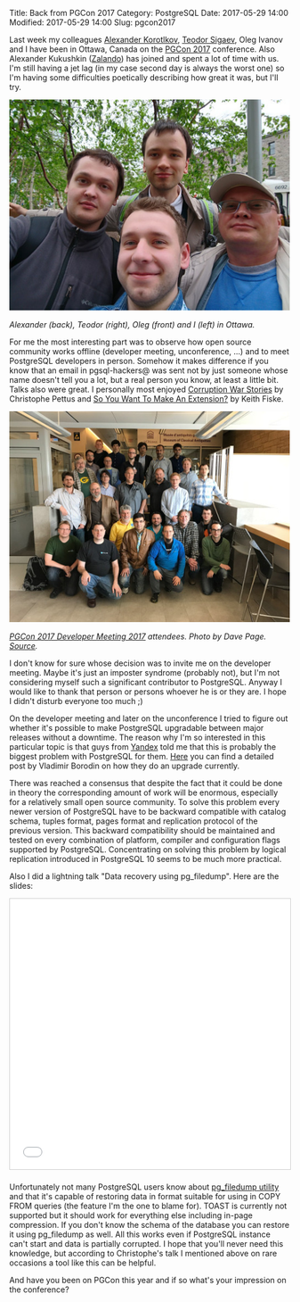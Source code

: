 Title: Back from PGCon 2017
Category: PostgreSQL
Date: 2017-05-29 14:00
Modified: 2017-05-29 14:00
Slug: pgcon2017

Last week my colleagues [Alexander Korotlkov][ak], [Teodor Sigaev][ts], Oleg
Ivanov and I have been in Ottawa, Canada on the [PGCon 2017][pgcon] conference.
Also Alexander Kukushkin ([Zalando][zl]) has joined and spent a lot of time
with us. I'm still having a jet lag (in my case second day is always the worst
one) so I'm having some difficulties poetically describing how great it was,
but I'll try.

![Canada 2017](/static/2017/canada2017.jpg)

_Alexander (back), Teodor (right), Oleg (front) and I (left) in Ottawa._

For me the most interesting part was to observe how open source community works
offline (developer meeting, unconference, ...) and to meet PostgreSQL
developers in person. Somehow it makes difference if you know that an email in
pgsql-hackers@ was sent not by just someone whose name doesn't tell you a lot,
but a real person you know, at least a little bit. Talks also were great.  I
personally most enjoyed [Corruption War Stories][cws] by Christophe Pettus and
[So You Want To Make An Extension?][ext] by Keith Fiske.

![PostgreSQL Dev Meeting 2017](/static/2017/devmeeting2017.jpg)

_[PGCon 2017 Developer Meeting 2017][dm] attendees. Photo by Dave Page.
[Source][src]._

I don't know for sure whose decision was to invite me on the developer meeting.
Maybe it's just an imposter syndrome (probably not), but I'm not considering
myself such a significant contributor to PostgreSQL. Anyway I would like to
thank that person or persons whoever he is or they are. I hope I didn't disturb
everyone too much ;)

On the developer meeting and later on the unconference I tried to figure out
whether it's possible to make PostgreSQL upgradable between major releases
without a downtime. The reason why I'm so interested in this particular topic is
that guys from [Yandex][ya] told me that this is probably the biggest problem
with PostgreSQL for them. [Here][upg] you can find a detailed post by Vladimir
Borodin on how they do an upgrade currently.

There was reached a consensus that despite the fact that it could be done in
theory the corresponding amount of work will be enormous, especially for a
relatively small open source community. To solve this problem every newer
version of PostgreSQL have to be backward compatible with catalog schema, tuples
format, pages format and replication protocol of the previous version. This
backward compatibility should be maintained and tested on every combination of
platform, compiler and configuration flags supported by PostgreSQL.
Concentrating on solving this problem by logical replication introduced in
PostgreSQL 10 seems to be much more practical.

Also I did a lightning talk "Data recovery using pg\_filedump". Here are the
slides:

<iframe src="//www.slideshare.net/slideshow/embed_code/key/mJ9av8zXwUlWwD" width="595" height="485" frameborder="0" marginwidth="0" marginheight="0" scrolling="no" style="border:1px solid #CCC; border-width:1px; margin-bottom:5px; max-width: 100%;" allowfullscreen> </iframe>

Unfortunately not many PostgreSQL users know about [pg\_filedump utility][fd]
and that it's capable of restoring data in format suitable for using in COPY FROM
queries (the feature I'm the one to blame for). TOAST is currently not supported
but it should work for everything else including in-page compression. If you
don't know the schema of the database you can restore it using pg\_filedump as
well. All this works even if PostgreSQL instance can't start and data is
partially corrupted. I hope that you'll never need this knowledge, but according
to Christophe's talk I mentioned above on rare occasions a tool like this can be
helpful.

And have you been on PGCon this year and if so what's your impression on the
conference?

[ak]: http://akorotkov.github.io/
[ts]: http://sigaev.ru/
[zl]: http://www.zalando.com/
[dm]: https://wiki.postgresql.org/wiki/PgCon_2017_Developer_Meeting
[src]: https://www.facebook.com/groups/postgresql/permalink/601049913425093/
[cws]: http://www.pgcon.org/2017/schedule/events/1048.en.html
[ext]: http://www.pgcon.org/2017/schedule/events/1037.en.html
[pgcon]: http://www.pgcon.org/2017/
[ya]: https://yandex.com/company/
[upg]: https://simply.name/upgrading-postgres-to-9.4.html
[fd]: https://git.postgresql.org/gitweb/?p=pg_filedump.git;a=summary
